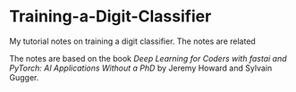 # Training-a-Digit-Classifier
My tutorial notes on training a digit classifier. The notes are related

The notes are based on the book *Deep Learning for Coders with fastai and PyTorch: AI Applications Without a PhD* by Jeremy Howard and Sylvain Gugger.
